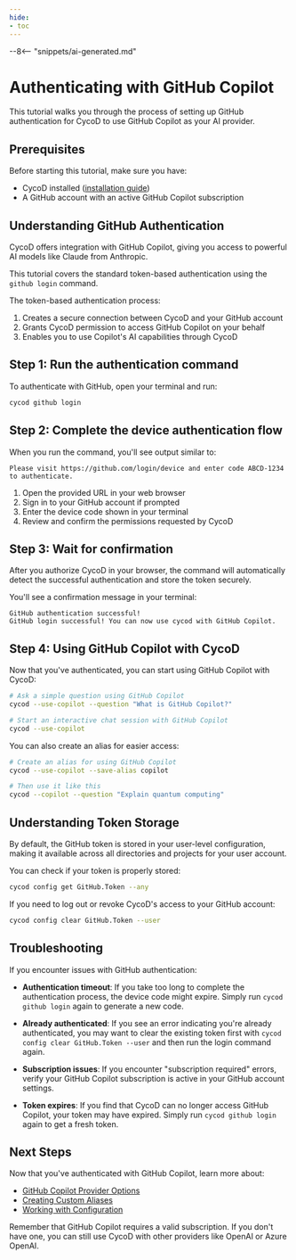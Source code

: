 ```yaml
---
hide:
- toc
---
```


--8<-- "snippets/ai-generated.md"

# Authenticating with GitHub Copilot

This tutorial walks you through the process of setting up GitHub authentication for CycoD to use GitHub Copilot as your AI provider.

## Prerequisites

Before starting this tutorial, make sure you have:

- CycoD installed ([installation guide](../install-cycod-cli.md))
- A GitHub account with an active GitHub Copilot subscription

## Understanding GitHub Authentication

CycoD offers integration with GitHub Copilot, giving you access to powerful AI models like Claude from Anthropic.

This tutorial covers the standard token-based authentication using the `github login` command.

The token-based authentication process:

1. Creates a secure connection between CycoD and your GitHub account
2. Grants CycoD permission to access GitHub Copilot on your behalf
3. Enables you to use Copilot's AI capabilities through CycoD

## Step 1: Run the authentication command

To authenticate with GitHub, open your terminal and run:

```bash
cycod github login
```

## Step 2: Complete the device authentication flow

When you run the command, you'll see output similar to:

```
Please visit https://github.com/login/device and enter code ABCD-1234 to authenticate.
```

1. Open the provided URL in your web browser
2. Sign in to your GitHub account if prompted
3. Enter the device code shown in your terminal
4. Review and confirm the permissions requested by CycoD

## Step 3: Wait for confirmation

After you authorize CycoD in your browser, the command will automatically detect the successful authentication and store the token securely.

You'll see a confirmation message in your terminal:

```
GitHub authentication successful!
GitHub login successful! You can now use cycod with GitHub Copilot.
```

## Step 4: Using GitHub Copilot with CycoD

Now that you've authenticated, you can start using GitHub Copilot with CycoD:

```bash
# Ask a simple question using GitHub Copilot
cycod --use-copilot --question "What is GitHub Copilot?"

# Start an interactive chat session with GitHub Copilot
cycod --use-copilot
```

You can also create an alias for easier access:

```bash
# Create an alias for using GitHub Copilot
cycod --use-copilot --save-alias copilot

# Then use it like this
cycod --copilot --question "Explain quantum computing"
```

## Understanding Token Storage

By default, the GitHub token is stored in your user-level configuration, making it available across all directories and projects for your user account.

You can check if your token is properly stored:

```bash
cycod config get GitHub.Token --any
```

If you need to log out or revoke CycoD's access to your GitHub account:

```bash
cycod config clear GitHub.Token --user
```

## Troubleshooting

If you encounter issues with GitHub authentication:

- **Authentication timeout**: If you take too long to complete the authentication process, the device code might expire. Simply run `cycod github login` again to generate a new code.

- **Already authenticated**: If you see an error indicating you're already authenticated, you may want to clear the existing token first with `cycod config clear GitHub.Token --user` and then run the login command again.

- **Subscription issues**: If you encounter "subscription required" errors, verify your GitHub Copilot subscription is active in your GitHub account settings.

- **Token expires**: If you find that CycoD can no longer access GitHub Copilot, your token may have expired. Simply run `cycod github login` again to get a fresh token.

## Next Steps

Now that you've authenticated with GitHub Copilot, learn more about:

- [GitHub Copilot Provider Options](../providers/github-copilot.md)
- [Creating Custom Aliases](creating-user-aliases.md)
- [Working with Configuration](../usage/configuration.md)

Remember that GitHub Copilot requires a valid subscription. If you don't have one, you can still use CycoD with other providers like OpenAI or Azure OpenAI.